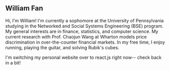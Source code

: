 ## William Fan

Hi, I'm William! I'm currently a sophomore at the University of Pennsylvania studying in the Networked and Social Systems Engineering (BSE) program. My general interests are in finance, statistics, and computer science. My current research with Prof. Chaojun Wang at Wharton models price discrimination in over-the-counter financial markets. In my free time, I enjoy running, playing the guitar, and solving Rubik's cubes. 

I'm switching my personal website over to react.js right now-- check back in a bit!
